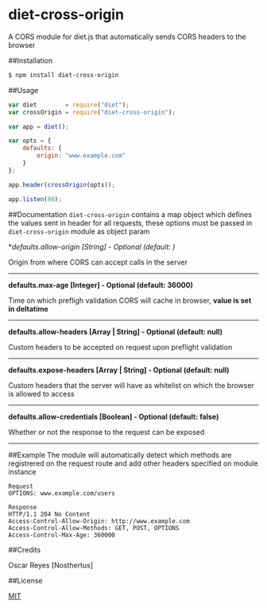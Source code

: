 # diet-cross-origin
A CORS module for diet.js that automatically sends CORS headers to the browser

##Installation
```bash
$ npm install diet-cross-origin
```

##Usage
```Javascript
var diet        = require("diet");
var crossOrigin = require("diet-cross-origin");

var app = diet();

var opts = {
	defaults: {
    	origin: "www.example.com"
    }
};

app.header(crossOrigin(opts));

app.listen(80);
```

##Documentation
`diet-cross-origin` contains a map object which defines the values sent in header for all requests, these options must be passed in `diet-cross-origin` module as object param

**defaults.allow-origin [String] - Optional (default: *)**

Origin from where CORS can accept calls in the server

* * *

**defaults.max-age [Integer] - Optional (default: 36000)**

Time on which prefligh validation CORS will cache in browser, **value is set in deltatime**

* * *

**defaults.allow-headers [Array | String] - Optional (default: null)**

Custom headers to be accepted on request upon preflight validation

* * *

**defaults.expose-headers [Array | String] - Optional (default: null)**

Custom headers that the server will have as whitelist on which the browser is allowed to access

* * *

**defaults.allow-credentials [Boolean] - Optional (default: false)**

Whether or not the response to the request can be exposed

* * *

##Example
The module will automatically detect which methods are registrered on the request route and add other headers specified on module instance
```HTTP
Request
OPTIONS: www.example.com/users

Response
HTTP/1.1 204 No Content
Access-Control-Allow-Origin: http://www.example.com
Access-Control-Allow-Methods: GET, POST, OPTIONS
Access-Control-Max-Age: 360000
```

##Credits

Oscar Reyes [Nosthertus]

##License

[MIT](https://github.com/Nosthertus/node-diet-cross-origin/blob/master/LICENSE)